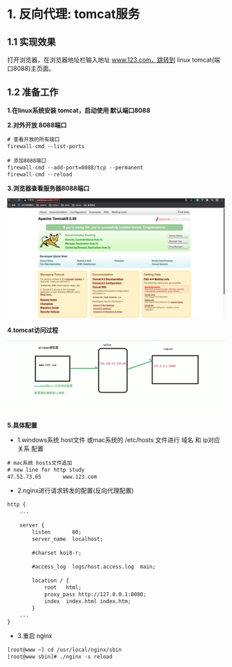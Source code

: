 # 1. 反向代理: tomcat服务
## 1.1 实现效果

打开浏览器，在浏览器地址栏输入地址 www.123.com，跳转到 linux tomcat(端口8088)主页面。

## 1.2 准备工作
**1.在linux系统安装 tomcat，启动使用 默认端口8088**

**2.对外开放 8088端口**   
```shell script
# 查看开放的所有端口
firewall-cmd --list-ports

# 添加8088端口
firewall-cmd --add-port=8088/tcp --permanent
firewall-cmd --reload
```

**3.浏览器查看服务器8088端口**

![](../assets/开放8088端口.png)


**4.tomcat访问过程**

![](../assets/tomcat访问过程分析.png)


**5.具体配置**
* 1.windows系统 host文件 或mac系统的 /etc/hosts 文件进行 域名 和 ip对应关系 配置

```shell script
# mac系统 hosts文件追加
# new line for http study
47.52.73.65       www.123.com
```
* 2.nginx进行请求转发的配置(反向代理配置)
```shell script
http {
    ...

    server {
        listen       80;
        server_name  localhost;

        #charset koi8-r;

        #access_log  logs/host.access.log  main;

        location / {
            root   html;
            proxy_pass http://127.0.0.1:8080;
            index  index.html index.htm;
        }
    ...
}

```

* 3.重启 nginx
```shell script
[root@www ~] cd /usr/local/nginx/sbin
[root@www sbin]# ./nginx -s reload
```
